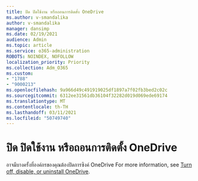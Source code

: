 ```yaml
---
title: ปิด ปิดใช้งาน หรือถอนการติดตั้ง OneDrive
ms.author: v-smandalika
author: v-smandalika
manager: dansimp
ms.date: 02/19/2021
audience: Admin
ms.topic: article
ms.service: o365-administration
ROBOTS: NOINDEX, NOFOLLOW
localization_priority: Priority
ms.collection: Adm_O365
ms.custom:
- "1788"
- "9000213"
ms.openlocfilehash: 9a966d49c491919025df1897a7f02fb3bed2c02c
ms.sourcegitcommit: 6312ee31561db36104f32282d019d069ede69174
ms.translationtype: MT
ms.contentlocale: th-TH
ms.lasthandoff: 03/11/2021
ms.locfileid: "50749740"
---
```

# <a name="turn-off-disable-or-uninstall-onedrive"></a>ปิด ปิดใช้งาน หรือถอนการติดตั้ง OneDrive

อาจมีบางครั้งที่องค์กรของคุณต้องปิดการซิงค์ OneDrive For more information, see [Turn off, disable, or uninstall OneDrive](https://support.microsoft.com/office/turn-off-disable-or-uninstall-onedrive-f32a17ce-3336-40fe-9c38-6efb09f944b0).